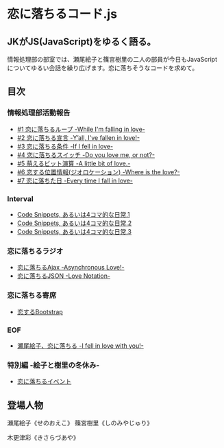 # 恋に落ちるコード.js

## JKがJS(JavaScript)をゆるく語る。

情報処理部の部室では、瀬尾絵子と篠宮樹里の二人の部員が今日もJavaScriptについてゆるい会話を繰り広げます。恋に落ちそうなコードを求めて。

## 目次
### 情報処理部活動報告
* [#1 恋に落ちるループ -While I'm falling in love-](./episode-1)
* [#2 恋に落ちる宣言 -Y’all, I've fallen in love!-](./episode-2)
* [#3 恋に落ちる条件 -If I fell in love-](./episode-3)
* [#4 恋に落ちるスイッチ -Do you love me, or not?-](./episode-4)
* [#5 萌えるビット演算 -A little bit of love.-](./episode-5)
* [#6 恋する位置情報(ジオロケーション) -Where is the love?-](./episode-6)
* [#7 恋に落ちた日 -Every time I fall in love-](./episode-7)

### Interval
* [Code Snippets, あるいは4コマ的な日常.1](./interval-1)
* [Code Snippets, あるいは4コマ的な日常.2](./interval-2)
* [Code Snippets, あるいは4コマ的な日常.3](./interval-3)

### 恋に落ちるラジオ
* [恋に落ちるAjax -Asynchronous Love!-](./talk-1)
* [恋に落ちるJSON -Love Notation-](./talk-2)

### 恋に落ちる寄席 
* [恋するBootstrap](./talk-3)

### EOF
* [瀬尾絵子、恋に落ちる -I fell in love with you!-](./episode-8)

### 特別編 -絵子と樹里の冬休み-
* [恋に落ちるイベント](./episode-9)


## 登場人物
瀬尾絵子《せのおえこ》
篠宮樹里《しのみやじゅり》

木更津彩《きさらづあや》
